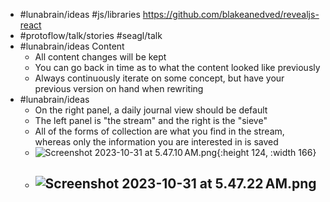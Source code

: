 - #lunabrain/ideas #js/libraries https://github.com/blakeanedved/revealjs-react
- #protoflow/talk/stories #seagl/talk
- #lunabrain/ideas Content
	- All content changes will be kept
	- You can go back in time as to what the content looked like previously
	- Always continuously iterate on some concept, but have your previous version on hand when rewriting
- #lunabrain/ideas
	- On the right panel, a daily journal view should be default
	- The left panel is "the stream" and the right is the "sieve"
	- All of the forms of collection are what you find in the stream, whereas only the information you are interested in is saved
	- ![Screenshot 2023-10-31 at 5.47.10 AM.png](../assets/Screenshot_2023-10-31_at_5.47.10 AM_1698756434225_0.png){:height 124, :width 166}
	- ![Screenshot 2023-10-31 at 5.47.22 AM.png](../assets/Screenshot_2023-10-31_at_5.47.22 AM_1698756445113_0.png)
		-